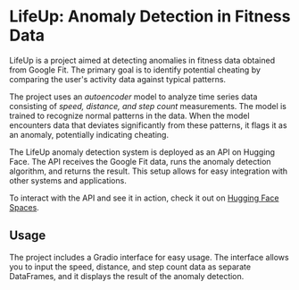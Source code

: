 # LifeUp: Anomaly Detection in Fitness Data

LifeUp is a project aimed at detecting anomalies in fitness data obtained from Google Fit. The primary goal is to identify potential cheating by comparing the user's activity data against typical patterns. 

The project uses an *autoencoder* model to analyze time series data consisting of *speed, distance, and step count* measurements. The model is trained to recognize normal patterns in the data. When the model encounters data that deviates significantly from these patterns, it flags it as an anomaly, potentially indicating cheating.

The LifeUp anomaly detection system is deployed as an API on Hugging Face. The API receives the Google Fit data, runs the anomaly detection algorithm, and returns the result. This setup allows for easy integration with other systems and applications.

To interact with the API and see it in action, check it out on [Hugging Face Spaces](https://huggingface.co/spaces/solo-driven/lifeup).

## Usage

The project includes a Gradio interface for easy usage. The interface allows you to input the speed, distance, and step count data as separate DataFrames, and it displays the result of the anomaly detection.
